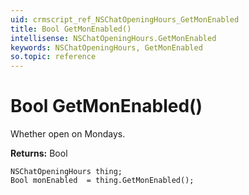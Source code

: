 ```yaml
---
uid: crmscript_ref_NSChatOpeningHours_GetMonEnabled
title: Bool GetMonEnabled()
intellisense: NSChatOpeningHours.GetMonEnabled
keywords: NSChatOpeningHours, GetMonEnabled
so.topic: reference
---
```


# Bool GetMonEnabled()

Whether open on Mondays.

**Returns:** Bool

```crmscript
NSChatOpeningHours thing;
Bool monEnabled  = thing.GetMonEnabled();
```

